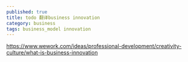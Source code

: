 ```yaml
---
published: true
title: todo 翻译business innovation
category: business
tags: business_model innovation
---
```


https://www.wework.com/ideas/professional-development/creativity-culture/what-is-business-innovation
